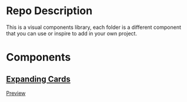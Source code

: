 
# Repo Description

This is a visual components library, each folder is a different component that you can use or inspire to add in your own project.

# Components 

## [Expanding Cards](https://github.com/SamuelFriasNieto/Components/tree/main/ExpandingCards)  

[Preview](https://htmlpreview.github.io/?https://github.com/SamuelFriasNieto/Components/blob/main/ExpandingCards/index.html)
